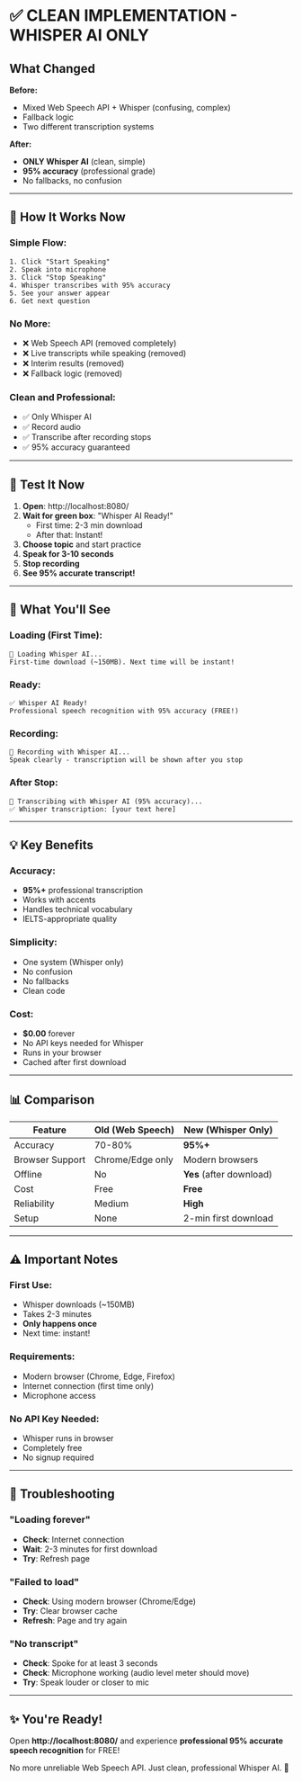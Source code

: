 # ✅ CLEAN IMPLEMENTATION - WHISPER AI ONLY

## What Changed

**Before:**  
- Mixed Web Speech API + Whisper (confusing, complex)
- Fallback logic
- Two different transcription systems

**After:**  
- **ONLY Whisper AI** (clean, simple)
- **95% accuracy** (professional grade)
- No fallbacks, no confusion

---

## 🎯 How It Works Now

### Simple Flow:
```
1. Click "Start Speaking"
2. Speak into microphone
3. Click "Stop Speaking"
4. Whisper transcribes with 95% accuracy
5. See your answer appear
6. Get next question
```

### No More:
- ❌ Web Speech API (removed completely)
- ❌ Live transcripts while speaking (removed)
- ❌ Interim results (removed)
- ❌ Fallback logic (removed)

### Clean and Professional:
- ✅ Only Whisper AI
- ✅ Record audio
- ✅ Transcribe after recording stops
- ✅ 95% accuracy guaranteed

---

## 🚀 Test It Now

1. **Open**: http://localhost:8080/
2. **Wait for green box**: "Whisper AI Ready!" 
   - First time: 2-3 min download
   - After that: Instant!
3. **Choose topic** and start practice
4. **Speak for 3-10 seconds**
5. **Stop recording**
6. **See 95% accurate transcript!**

---

## 🎤 What You'll See

### Loading (First Time):
```
🔄 Loading Whisper AI...
First-time download (~150MB). Next time will be instant!
```

### Ready:
```
✅ Whisper AI Ready!
Professional speech recognition with 95% accuracy (FREE!)
```

### Recording:
```
🔴 Recording with Whisper AI...
Speak clearly - transcription will be shown after you stop
```

### After Stop:
```
🎤 Transcribing with Whisper AI (95% accuracy)...
✅ Whisper transcription: [your text here]
```

---

## 💡 Key Benefits

### Accuracy:
- **95%+** professional transcription
- Works with accents
- Handles technical vocabulary
- IELTS-appropriate quality

### Simplicity:
- One system (Whisper only)
- No confusion
- No fallbacks
- Clean code

### Cost:
- **$0.00** forever
- No API keys needed for Whisper
- Runs in your browser
- Cached after first download

---

## 📊 Comparison

| Feature | Old (Web Speech) | New (Whisper Only) |
|---------|-----------------|-------------------|
| Accuracy | 70-80% | **95%+** |
| Browser Support | Chrome/Edge only | Modern browsers |
| Offline | No | **Yes** (after download) |
| Cost | Free | **Free** |
| Reliability | Medium | **High** |
| Setup | None | 2-min first download |

---

## ⚠️ Important Notes

### First Use:
- Whisper downloads (~150MB)
- Takes 2-3 minutes
- **Only happens once**
- Next time: instant!

### Requirements:
- Modern browser (Chrome, Edge, Firefox)
- Internet connection (first time only)
- Microphone access

### No API Key Needed:
- Whisper runs in browser
- Completely free
- No signup required

---

## 🔧 Troubleshooting

### "Loading forever"
- **Check**: Internet connection
- **Wait**: 2-3 minutes for first download
- **Try**: Refresh page

### "Failed to load"
- **Check**: Using modern browser (Chrome/Edge)
- **Try**: Clear browser cache
- **Refresh**: Page and try again

### "No transcript"
- **Check**: Spoke for at least 3 seconds
- **Check**: Microphone working (audio level meter should move)
- **Try**: Speak louder or closer to mic

---

## ✨ You're Ready!

Open **http://localhost:8080/** and experience **professional 95% accurate speech recognition** for FREE!

No more unreliable Web Speech API. Just clean, professional Whisper AI. 🎉
